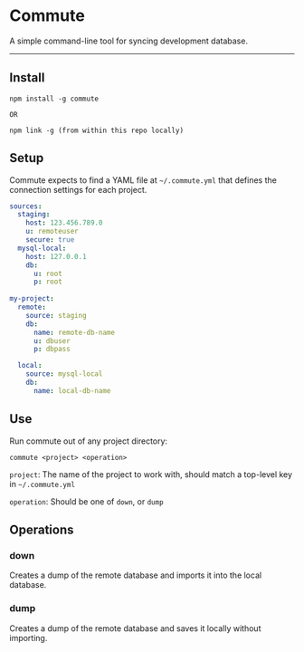 # Commute

A simple command-line tool for syncing development database.

---

## Install

```
npm install -g commute

OR

npm link -g (from within this repo locally)
```

## Setup

Commute expects to find a YAML file at `~/.commute.yml` that defines the connection settings for each project.

```yaml
sources:
  staging:
    host: 123.456.789.0
    u: remoteuser
    secure: true
  mysql-local:
    host: 127.0.0.1
    db:
      u: root
      p: root
        
my-project:
  remote:
    source: staging
    db:
      name: remote-db-name
      u: dbuser
      p: dbpass

  local:
    source: mysql-local
    db:
      name: local-db-name
```

## Use

Run commute out of any project directory:

```
commute <project> <operation>
```

`project`: The name of the project to work with, should match a top-level key in `~/.commute.yml`

`operation`: Should be one of `down`, or `dump`

## Operations

### down

Creates a dump of the remote database and imports it into the local database.

### dump

Creates a dump of the remote database and saves it locally without importing.
